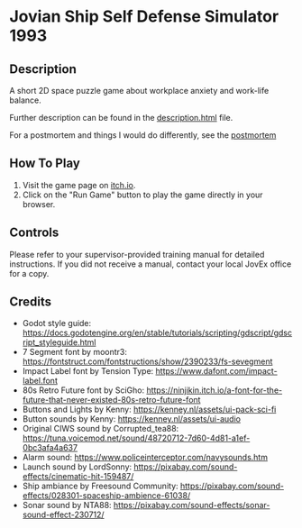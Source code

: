 # Jovian Ship Self Defense Simulator 1993

## Description
A short 2D space puzzle game about workplace anxiety and work-life balance.

Further description can be found in the [description.html](./description.html) file.

For a postmortem and things I would do differently, see the [postmortem](./postmortem.md)

## How To Play
1. Visit the game page on [itch.io](https://matthew-cavener.itch.io/jovian-ship-self-defense-simulator-1993).
2. Click on the "Run Game" button to play the game directly in your browser.

## Controls
Please refer to your supervisor-provided training manual for detailed instructions. If you did not receive a manual, contact your local JovEx office for a copy.

## Credits
- Godot style guide: https://docs.godotengine.org/en/stable/tutorials/scripting/gdscript/gdscript_styleguide.html
- 7 Segment font by moontr3: https://fontstruct.com/fontstructions/show/2390233/fs-sevegment
- Impact Label font by Tension Type: https://www.dafont.com/impact-label.font
- 80s Retro Future font by SciGho: https://ninjikin.itch.io/a-font-for-the-future-that-never-existed-80s-retro-future-font
- Buttons and Lights by Kenny: https://kenney.nl/assets/ui-pack-sci-fi
- Button sounds by Kenny: https://kenney.nl/assets/ui-audio
- Original CIWS sound by Corrupted_tea88: https://tuna.voicemod.net/sound/48720712-7d60-4d81-a1ef-0bc3afa4a637
- Alarm sound: https://www.policeinterceptor.com/navysounds.htm
- Launch sound by LordSonny: https://pixabay.com/sound-effects/cinematic-hit-159487/
- Ship ambiance by Freesound Community: https://pixabay.com/sound-effects/028301-spaceship-ambience-61038/
- Sonar sound by NTA88: https://pixabay.com/sound-effects/sonar-sound-effect-230712/